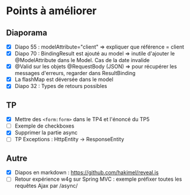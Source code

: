 # Points à améliorer

## Diaporama

 - [x] Diapo 55 : modelAttribute="client" => expliquer que référence = client
 - [x] Diapo 70 : BindingResult est ajouté au model => inutile d'ajouter le @ModelAttribute dans le Model.
    Cas de la date invalide
 - [x] @Valid sur les objets @RequestBody (JSON) => pour récupérer les messages d'erreurs, regarder dans ResultBinding
 - [x] La flashMap est déversée dans le model
 - [x] Diapo 32 : Types de retours possibles

## TP

 - [x] Mettre des `<form:form>` dans le TP4 et l'énoncé du TP5
 - [ ] Exemple de checkboxes
 - [x] Supprimer la partie async
 - [ ] TP Exceptions : HttpEntity -> ResponseEntity

## Autre

 - [x] Diapos en markdown : https://github.com/hakimel/reveal.js
 - [ ] Retour expérience w4g sur Spring MVC : exemple préfixer toutes les requêtes Ajax par /async/
